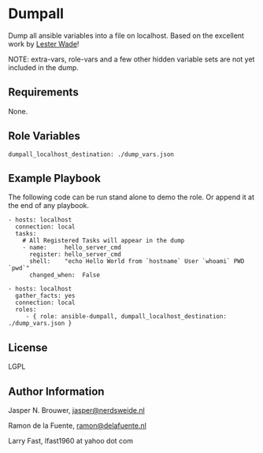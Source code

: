 Dumpall
========

Dump all ansible variables into a file on localhost. 
Based on the excellent work by [Lester Wade](https://coderwall.com/p/13lh6w)!

NOTE: extra-vars, role-vars and a few other hidden variable sets are not yet included in the dump.

Requirements
------------

None.

Role Variables
--------------

    dumpall_localhost_destination: ./dump_vars.json

Example Playbook
-------------------------

The following code can be run stand alone to demo the role.
Or append it at the end of any playbook.

    - hosts: localhost
      connection: local
      tasks:
        # All Registered Tasks will appear in the dump
        - name:     hello_server_cmd
          register: hello_server_cmd
          shell:    "echo Hello World from `hostname` User `whoami` PWD `pwd`"
          changed_when:  False

    - hosts: localhost
      gather_facts: yes
      connection: local
      roles:
         - { role: ansible-dumpall, dumpall_localhost_destination: ./dump_vars.json }

License
-------

LGPL

Author Information
------------------

Jasper N. Brouwer, jasper@nerdsweide.nl

Ramon de la Fuente, ramon@delafuente.nl

Larry Fast, lfast1960 at yahoo dot com
